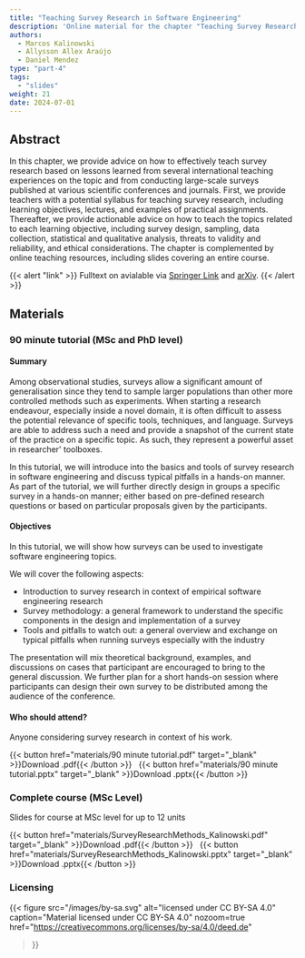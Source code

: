 ```yaml
---
title: "Teaching Survey Research in Software Engineering"
description: 'Online material for the chapter "Teaching Survey Research in Software Engineering"'
authors:
  - Marcos Kalinowski
  - Allysson Allex Araújo
  - Daniel Mendez
type: "part-4"
tags:
  - "slides"
weight: 21
date: 2024-07-01
---
```


## Abstract

In this chapter, we provide advice on how to effectively teach survey research based on lessons learned from several international teaching experiences on the topic and from conducting large-scale surveys published at various scientific conferences and journals. First, we provide teachers with a potential syllabus for teaching survey research, including learning objectives, lectures, and examples of practical assignments. Thereafter, we provide actionable advice on how to teach the topics related to each learning objective, including survey design, sampling, data collection, statistical and qualitative analysis, threats to validity and reliability, and ethical considerations. The chapter is complemented by online teaching resources, including slides covering an entire course.

{{< alert "link" >}}
Fulltext on avialable via [Springer Link](https://link.springer.com/book/9783031717680) and [arXiv]().
{{< /alert >}}

## Materials

### 90 minute tutorial (MSc and PhD level)

#### Summary

Among observational studies, surveys allow a significant amount of generalisation since they tend to sample larger populations than other more controlled methods such as experiments. When starting a research endeavour, especially inside a novel domain, it is often difficult to assess the potential relevance of specific tools, techniques, and language. Surveys are able to address such a need and provide a snapshot of the current state of the practice on a specific topic. As such, they represent a powerful asset in researcher' toolboxes.

In this tutorial, we will introduce into the basics and tools of survey research in software engineering and discuss typical pitfalls in a hands-on manner. As part of the tutorial, we will further directly design in groups a specific survey in a hands-on manner; either based on pre-defined research questions or based on particular proposals given by the participants.

#### Objectives

In this tutorial, we will show how surveys can be used to investigate software engineering topics.

We will cover the following aspects:

* Introduction to survey research in context of empirical software engineering research
* Survey methodology: a general framework to understand the specific components in the design and implementation of a survey
* Tools and pitfalls to watch out: a general overview and exchange on typical pitfalls when running surveys especially with the industry

The presentation will mix theoretical background, examples, and discussions on cases that participant are encouraged to bring to the general discussion. We further plan for a short hands-on session where participants can design their own survey to be distributed among the audience of the conference.

#### Who should attend?

Anyone considering survey research in context of his work.

{{< button href="materials/90 minute tutorial.pdf" target="_blank" >}}Download .pdf{{< /button >}} &nbsp; {{< button href="materials/90 minute tutorial.pptx" target="_blank" >}}Download .pptx{{< /button >}}

### Complete course (MSc Level)

Slides for course at MSc level for up to 12 units

{{< button href="materials/SurveyResearchMethods_Kalinowski.pdf" target="_blank" >}}Download .pdf{{< /button >}} &nbsp; {{< button href="materials/SurveyResearchMethods_Kalinowski.pptx" target="_blank" >}}Download .pptx{{< /button >}}

### Licensing

{{< figure
    src="/images/by-sa.svg"
    alt="licensed under CC BY-SA 4.0"
    caption="Material licensed under CC BY-SA 4.0"
    nozoom=true
    href="https://creativecommons.org/licenses/by-sa/4.0/deed.de"
>}}
